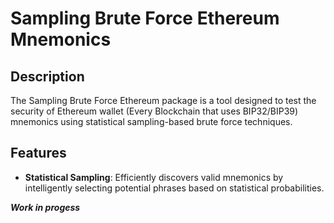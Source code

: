 # Sampling  Brute Force Ethereum Mnemonics

## Description

The Sampling  Brute Force Ethereum package is a tool designed to test the security of Ethereum wallet (Every Blockchain that uses BIP32/BIP39) mnemonics using statistical sampling-based brute force techniques.

## Features

- **Statistical Sampling**: Efficiently discovers valid mnemonics by intelligently selecting potential phrases based on statistical probabilities.

***Work in progess***

